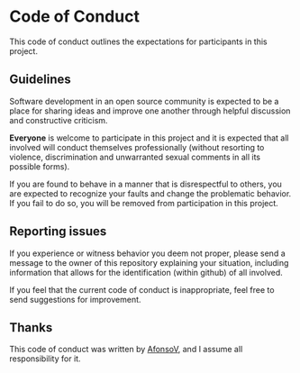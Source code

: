 # Code of Conduct

This code of conduct outlines the expectations for participants in this project.

## Guidelines

Software development in an open source community is expected to be a place for
sharing ideas and improve one another through helpful discussion and constructive
criticism.

**Everyone** is welcome to participate in this project and it is expected that all
involved will conduct themselves professionally (without resorting to violence,
discrimination and unwarranted sexual comments in all its possible forms).

If you are found to behave in a manner that is disrespectful to others, you are
expected to recognize your faults and change the problematic behavior. If you
fail to do so, you will be removed from participation in this project.

## Reporting issues

If you experience or witness behavior you deem not proper, please send a message
to the owner of this repository explaining your situation, including information
that allows for the identification (within github) of all involved.

If you feel that the current code of conduct is inappropriate, feel free to send
suggestions for improvement.

## Thanks

This code of conduct was written by [AfonsoV](https://github.com/AfonsoV), and I
assume all responsibility for it.

